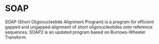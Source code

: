 # SOAP

SOAP (Short Oligonucleotide Alignment Program) is a program for efficient gapped and ungapped alignment of short oligonucleotides onto reference sequences. SOAP2 is an updated program based on Burrows-Wheeler Transform.
